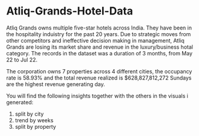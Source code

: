 # Atliq-Grands-Hotel-Data

Atliq Grands owns multiple five-star hotels across India. They have been in the hospitality induistry for the past 20 years. 
Due to strategic moves from other competitors and ineffective decision making in management, Atliq Grands are losing its market 
share and revenue in the luxury/business hotal category. The records in the dataset was a duration of 3 months, from May 22 to Jul 22.


The corporation owns 7 properties across 4 different cities, the occupancy rate is 58.93% and the total revenue realized is $628,827,812,272
Sundays are the highest revenue generating day.

You will find the following insights together with the others in the visuals i generated:
1. split by city
2. trend by weeks
3. split by property
